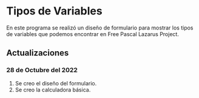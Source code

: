 # Tipos de Variables 

En este programa se realizó un diseño de formulario para mostrar los tipos de variables que podemos encontrar en Free Pascal Lazarus Project.

## Actualizaciones

### 28 de Octubre del 2022

1. Se creo el diseño del formulario.
2. Se creo la calculadora básica. 